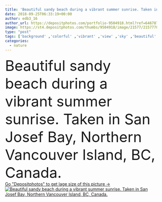 ```yaml
---
title: 'Beautiful sandy beach during a vibrant summer sunrise. Taken in San Josef Bay, Northern Vancouver Island, BC, Canada.'
date: 2018-09-25T06:33:19+00:00
author: edb3_16
author_url: https://depositphotos.com/portfolio-9504918.html?ref=64678756
image: https://st4.depositphotos.com/thumbs/9504918/image/21577/215777838/api_thumb_450.jpg?forcejpeg=true
type: "post"
tags: ['background' ,'colorful' ,'vibrant' ,'view' ,'sky' ,'beautiful' ,'travel' ,'summer' ,'outdoors' ,'nature' ,'morning' ,'water' ,'sunny' ,'natural' ,'tree' ,'sunrise' ,'landscape' ,'mountains' ,'scenery' ,'wallpaper' ,'clouds' ,'beach' ,'coastline' ,'ocean' ,'scenic' ,'seascape' ,'shore' ,'tourism' ,'panorama' ,'panoramic' ,'sand' ,'peaceful' ,'pacific' ,'sight' ,'sandy' ,'america' ,'Canada' ,'destination' ,'bc' ,'North America' ,'pacific ocean' ,'Pacific Northwest' ,'british columbia' ,'West coast' ,'Vancouver Island' ,'pacific coast' ,'san josef bay' ,'cape scott' ,'northern vancouver island' ]
categories: 
  - nature
---
```

<div aling="center">
            <font size="60"> Beautiful sandy beach during a vibrant summer sunrise. Taken in San Josef Bay, Northern Vancouver Island, BC, Canada.</font>   
</div>
<div>
    <a href='https://st4.depositphotos.com/thumbs/9504918/image/21577/215777838/api_thumb_450.jpg?forcejpeg=true?ref=64678756' target=_blank > Go "Depositphotos" to get lage size of this picture ->
        <img href='https://st4.depositphotos.com/thumbs/9504918/image/21577/215777838/api_thumb_450.jpg?forcejpeg=true?ref=64678756' src='https://st4.depositphotos.com/9504918/21577/i/950/depositphotos_215777838-stock-photo-beautiful-sandy-beach-vibrant-summer.jpg?forcejpeg=true' alt='Beautiful sandy beach during a vibrant summer sunrise. Taken in San Josef Bay, Northern Vancouver Island, BC, Canada.' >
    </a>
</div>
